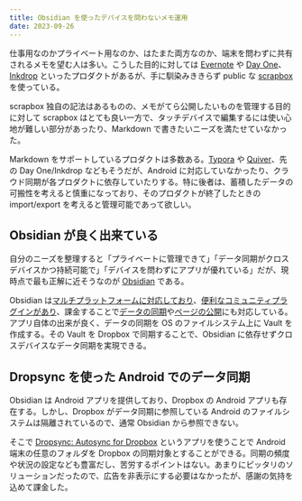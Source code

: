 ```yaml
---
title: Obsidian を使ったデバイスを問わないメモ運用
date: 2023-09-26
---
```


仕事用なのかプライベート用なのか、はたまた両方なのか、端末を問わずに共有されるメモを望む人は多い。こうした目的に対しては [Evernote](https://evernote.com/ja-jp) や [Day One](https://dayoneapp.com/)、[Inkdrop](https://www.inkdrop.app/) といったプロダクトがあるが、手に馴染みききらず public な [scrapbox](https://scrapbox.io/1000ch) を使っている。

scrapbox 独自の記法はあるものの、メモがてら公開したいものを管理する目的に対して scrapbox はとても良い一方で、タッチデバイスで編集するには使い心地が難しい部分があったり、Markdown で書きたいニーズを満たせていなかった。

Markdown をサポートしているプロダクトは多数ある。[Typora](https://www.typora.io/) や [Quiver](https://yliansoft.com/)、先の Day One/Inkdrop などもそうだが、Android に対応していなかったり、クラウド同期が各プロダクトに依存していたりする。特に後者は、蓄積したデータの可搬性を考えると慎重になっており、そのプロダクトが終了したときの import/export を考えると管理可能であって欲しい。

## Obsidian が良く出来ている

自分のニーズを整理すると「プライベートに管理できて」「データ同期がクロスデバイスかつ持続可能で」「デバイスを問わずにアプリが優れている」だが、現時点で最も正解に近そうなのが [Obsidian](https://obsidian.md/) である。

Obsidian は[マルチプラットフォームに対応しており](https://obsidian.md/download)、[便利なコミュニティプラグインがあり](https://obsidian.md/plugins)、課金することで[データの同期](https://obsidian.md/sync)や[ページの公開](https://obsidian.md/publish)にも対応している。アプリ自体の出来が良く、データの同期を OS のファイルシステム上に Vault を作成する。その Vault を Dropbox で同期することで、Obsidian に依存せずクロスデバイスなデータ同期を実現できる。

## Dropsync を使った Android でのデータ同期

Obsidian は Android アプリを提供しており、Dropbox の Android アプリも存在する。しかし、Dropbox がデータ同期に参照している Android のファイルシステムは隔離されているので、通常 Obsidian から参照できない。

そこで [Dropsync: Autosync for Dropbox](https://play.google.com/store/apps/details?id=com.ttxapps.dropsync) というアプリを使うことで Android 端末の任意のフォルダを Dropbox の同期対象とすることができる。同期の頻度や状況の設定なども豊富だし、苦労するポイントはない。あまりにピッタリのソリューションだったので、広告を非表示にする必要はなかったが、感謝の気持を込めて課金した。

